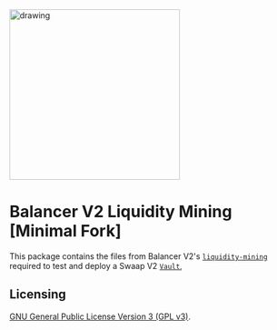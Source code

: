 <img src="https://docs.swaap.finance/img/brand.png" alt="drawing" width="300"/>

# Balancer V2 Liquidity Mining [Minimal Fork]

This package contains the files from Balancer V2's [`liquidity-mining`](https://github.com/balancer/balancer-v2-monorepo/blob/master/pkg/liquidity-mining) required to test and deploy a Swaap V2 [`Vault`](../../pkg/vault),

## Licensing

[GNU General Public License Version 3 (GPL v3)](../../LICENSE).
